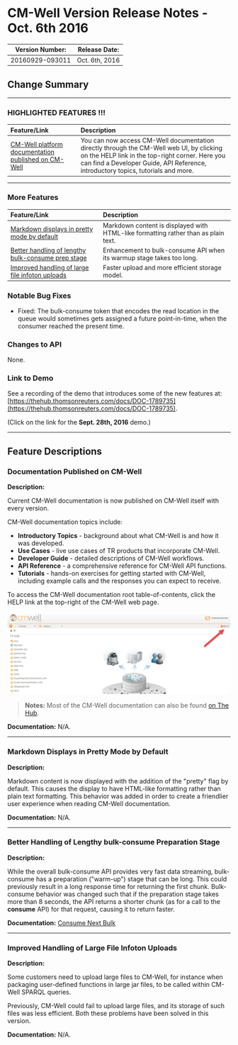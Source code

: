 # CM-Well Version Release Notes - Oct. 6th 2016 #

Version Number: |	Release Date:
----------------|----------------
20160929-093011	| Oct. 6th, 2016

## Change Summary ##

-----------------------
### HIGHLIGHTED FEATURES !!! ###

Feature/Link | Description
:-------------|:-----------
[CM-Well platform documentation published on CM-Well](#hdr1) | You can now access CM-Well documentation directly through the CM-Well web UI, by clicking on the HELP link in the top-right corner. Here you can find a Developer Guide, API Reference, introductory topics, tutorials and more.

-----------------------

### More Features ###

Feature/Link | Description
:-------------|:-----------
[Markdown displays in pretty mode by default](#hdr2) | Markdown content is displayed with HTML-like formatting rather than as plain text.
[Better handling of lengthy bulk-consume prep stage](#hdr3) | Enhancement to bulk-consume API when its warmup stage takes too long.
[Improved handling of large file infoton uploads](#hdr4) | Faster upload and more efficient storage model.

### Notable Bug Fixes ###

* Fixed: The bulk-consume token that encodes the read location in the queue would sometimes gets assigned a future point-in-time, when the consumer reached the present time.

### Changes to API	 ###

None.

### Link to Demo ###
See a recording of the demo that introduces some of the new features at: [https://thehub.thomsonreuters.com/docs/DOC-1789735](https://thehub.thomsonreuters.com/docs/DOC-1789735).

(Click on the link for the **Sept. 28th, 2016** demo.)

------------------------------

## Feature Descriptions ##

<a name="hdr1"></a>
### Documentation Published on CM-Well ###

**Description:**

Current CM-Well documentation is now published on CM-Well itself with every version. 

CM-Well documentation topics include:

* **Introductory Topics** - background about what CM-Well is and how it was developed.
* **Use Cases** - live use cases of TR products that incorporate CM-Well.
* **Developer Guide** - detailed descriptions of CM-Well workflows.
* **API Reference**	- a comprehensive reference for CM-Well API functions.
* **Tutorials**	- hands-on exercises for getting started with CM-Well, including example calls and the responses you can expect to receive.

To access the CM-Well documentation root table-of-contents, click the HELP link at the top-right of the CM-Well web page.

<img src="./_Images/cm-well-help-link.png"/>

> **Notes:** Most of the CM-Well documentation can also be found [on The Hub](https://thehub.thomsonreuters.com/groups/tms-asset-cm-well).

**Documentation:** N/A.

----------

<a name="hdr2"></a>
### Markdown Displays in Pretty Mode by Default ###

**Description:**

Markdown content is now displayed with the addition of the "pretty" flag by default. This causes the display to have HTML-like formatting rather than plain text formatting. This behavior was added in order to create a friendlier user experience when reading CM-Well documentation.

**Documentation:** N/A.

----------

<a name="hdr3"></a>
### Better Handling of Lengthy bulk-consume Preparation Stage ###

**Description:**

While the overall bulk-consume API provides very fast data streaming, bulk-consume has a preparation ("warm-up") stage that can be long. This could previously result in a long response time for returning the first chunk. Bulk-consume behavior was changed such that if the preparation stage takes more than 8 seconds, the API returns a shorter chunk (as for a call to the **consume** API) for that request, causing it to return faster.

**Documentation:** [Consume Next Bulk](API.Stream.ConsumeNextBulk.md)

----------

<a name="hdr4"></a>
### Improved Handling of Large File Infoton Uploads ###

**Description:**

Some customers need to upload large files to CM-Well, for instance when packaging user-defined functions in large jar files, to be called within CM-Well SPARQL queries.

Previously, CM-Well could fail to upload large files, and its storage of such files was less efficient. Both these problems have been solved in this version.

**Documentation:** N/A.
